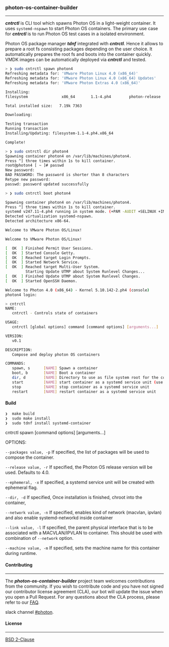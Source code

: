 ### photon-os-container-builder
----
***cntrctl*** is CLI tool which spawns Photon OS in a light-weight container. It uses `systemd-nspawn` to start Photon OS containers. The primary
use case for ***cntrctl*** is to run Photon OS test cases in a isolated environment.

Photon OS package manager ***tdnf*** integrated with ***cntrctl***. Hence it allows to prepare a root fs consisting packages depending on the user choice. It automatically prepares the root fs and boots into the container quickly. VMDK images can be automatically deployed via ***cntrctl*** and tested.

```bash
> ❯ sudo cntrctl spawn photon4
Refreshing metadata for: 'VMware Photon Linux 4.0 (x86_64)'
Refreshing metadata for: 'VMware Photon Linux 4.0 (x86_64) Updates'
Refreshing metadata for: 'VMware Photon Extras 4.0 (x86_64)'

Installing:
filesystem               x86_64       1.1-4.ph4        photon-release   7.19k 7363

Total installed size:   7.19k 7363

Downloading:

Testing transaction
Running transaction
Installing/Updating: filesystem-1.1-4.ph4.x86_64

Complete!
```

```bash
> ❯ sudo cntrctl dir photon4
Spawning container photon4 on /var/lib/machines/photon4.
Press ^] three times within 1s to kill container.
root@photon4 [ ~ ]# passwd
New password:
BAD PASSWORD: The password is shorter than 8 characters
Retype new password:
passwd: password updated successfully
```

```bash
> ❯ sudo cntrctl boot photon4

Spawning container photon4 on /var/lib/machines/photon4.
Press ^] three times within 1s to kill container.
systemd v247.11-4.ph4 running in system mode. (+PAM -AUDIT +SELINUX +IMA -APPARMOR +SMACK +SYSVINIT +UTMP -LIBCRYPTSETUP +GCRYPT +GNUTLS +ACL +XZ +LZ4 +ZSTD +SECCOMP +BLKID +ELFUTILS +KMOD -IDN2 -IDN -PCRE2 default-hierarchy=hybrid)
Detected virtualization systemd-nspawn.
Detected architecture x86-64.

Welcome to VMware Photon OS/Linux!

Welcome to VMware Photon OS/Linux!

[  OK  ] Finished Permit User Sessions.
[  OK  ] Started Console Getty.
[  OK  ] Reached target Login Prompts.
[  OK  ] Started Network Service.
[  OK  ] Reached target Multi-User System.
         Starting Update UTMP about System Runlevel Changes...
[  OK  ] Finished Update UTMP about System Runlevel Changes.
[  OK  ] Started OpenSSH Daemon.

Welcome to Photon 4.0 (x86_64) - Kernel 5.10.142-2.ph4 (console)
photon4 login:
```

```bash
> cntrctl
NAME:
   cntrctl - Controls state of containers

USAGE:
   cntrctl [global options] command [command options] [arguments...]

VERSION:
   v0.1

DESCRIPTION:
   Compose and deploy photon OS containers

COMMANDS:
   spawn, s      [NAME] Spawn a container
   boot, b       [NAME] Boot a container
   dir, d        [NAME] Directory to use as file system root for the container
   start         [NAME] start container as a systemd service unit (use host networking)
   stop          [NAME] stop container as a systemd service unit
   restart       [NAME] restart container as a systemd service unit

```

#### Build

```bash
❯  make build
❯  sudo make install
❯  sudo tdnf install systemd-container
```

cntrctl spawn [command options] [arguments...]

OPTIONS:

   `--packages value, -p`
      If specified, the list of packages will be used to compose the container.

   `--release value, -r`
      If specified, the Photon OS release version will be used. Defaults to 4.0.

   `--ephemeral, -x`
      If specified, a systemd service unit will be created with ephemeral flag.

   `--dir, -d`
      If specified, Once installation is finished, chroot into the container,

   `--network value, -n`
       If specified, enables kind of network (macvlan, ipvlan) and also enable systemd-networkd inside container

   `--link value, -l`
      If specified, the parent physical interface that is to be associated with a MACVLAN/IPVLAN to container. This
      should be used with combination of `--network` option.

   `--machine value, -m`
       If specified, sets the machine name for this container during runtime.


#### Contributing
----

The ***photon-os-container-builder*** project team welcomes contributions from the community. If you wish to contribute code and you have not signed our contributor license agreement (CLA), our bot will update the issue when you open a Pull Request. For any questions about the CLA process, please refer to our [FAQ](https://cla.vmware.com/faq).

slack channel [#photon](https://code.vmware.com/web/code/join).

#### License
----

[BSD 2-Clause](https://spdx.org/licenses/BSD-2-Clause.html)
